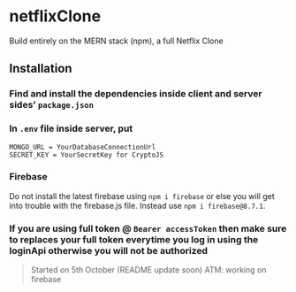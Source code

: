 # netflixClone

Build entirely on the MERN stack (npm), a full Netflix Clone

## Installation

### Find and install the dependencies inside client and server sides' `package.json`

### In `.env` file inside server, put

```
MONGO_URL = YourDatabaseConnectionUrl
SECRET_KEY = YourSecretKey for CryptoJS
```

### Firebase

Do not install the latest firebase using `npm i firebase` or else you will get into trouble with the firebase.js file. Instead use `npm i firebase@8.7.1`.

### If you are using full token @ `Bearer accessToken` then make sure to replaces your full token everytime you log in using the loginApi otherwise you will not be authorized

> Started on 5th October (README update soon)
> ATM: working on firebase
